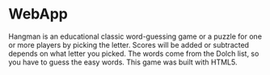 # WebApp

Hangman is an educational classic word-guessing game or a puzzle for one or more players by picking the letter. Scores will be added or subtracted depends on what letter you picked. The words come from the Dolch list, so you have to guess the easy words. This game was built with HTML5.
